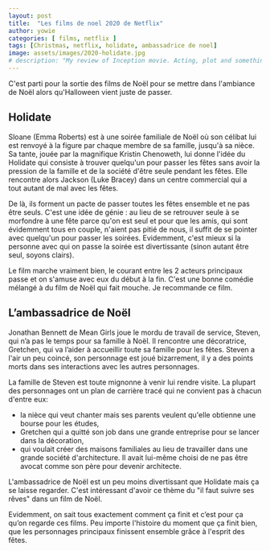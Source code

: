```yaml
---
layout: post
title:  "Les films de noel 2020 de Netflix"
author: yowie
categories: [ films, netflix ]
tags: [Christmas, netflix, holidate, ambassadrice de noel]
image: assets/images/2020-holidate.jpg
# description: "My review of Inception movie. Acting, plot and something else in this short description."
---
```


C'est parti pour la sortie des films de Noël pour se mettre dans l'ambiance de Noël alors qu'Halloween vient juste de passer.

## Holidate

Sloane (Emma Roberts) est à une soirée familiale de Noël où son célibat lui est renvoyé à la figure par chaque membre de sa famille, jusqu'à sa nièce. Sa tante, jouée par la magnifique Kristin Chenoweth, lui donne l'idée du Holidate qui consiste à trouver quelqu'un pour passer les fêtes sans avoir la pression de la famille et de la société d'être seule pendant les fêtes. Elle rencontre alors Jackson (Luke Bracey) dans un centre commercial qui a tout autant de mal avec les fêtes.

De là, ils forment un pacte de passer toutes les fêtes ensemble et ne pas être seuls. C'est une idée de génie : au lieu de se retrouver seule à se morfondre à une fête parce qu'on est seul et pour que les amis, qui sont évidemment tous en couple, n'aient pas pitié de nous, il suffit de se pointer avec quelqu'un pour passer les soirées. Evidemment, c'est mieux si la personne avec qui on passe la soirée est divertissante (sinon autant être seul, soyons clairs).

Le film marche vraiment bien, le courant entre les 2 acteurs principaux passe et on s'amuse avec eux du début à la fin. C'est une bonne comédie mélangé à du film de Noël qui fait mouche. Je recommande ce film.

## L’ambassadrice de Noël

Jonathan Bennett de Mean Girls joue le mordu de travail de service, Steven, qui n’a pas le temps pour sa famille à Noël. Il rencontre une décoratrice, Gretchen, qui va l’aider à accueillir toute sa famille pour les fêtes. Steven a l'air un peu coincé, son personnage est joué bizarrement, il y a des points morts dans ses interactions avec les autres personnages. 

La famille de Steven est toute mignonne à venir lui rendre visite. La plupart des personnages ont un plan de carrière tracé qui ne convient pas à chacun d'entre eux:
+ <span class="spoiler">la nièce qui veut chanter mais ses parents veulent qu'elle obtienne une bourse pour les études,</span>
+ <span class="spoiler">Gretchen qui a quitté son job dans une grande entreprise pour se lancer dans la décoration,</span>
+ <span class="spoiler">qui voulait créer des maisons familiales au lieu de travailler dans une grande société d'architecture. Il avait lui-même choisi de ne pas être avocat comme son père pour devenir architecte.</span>

L'ambassadrice de Noël est un peu moins divertissant que Holidate mais ça se laisse regarder. C'est intéressant d'avoir ce thème du "il faut suivre ses rêves" dans un film de Noël.

Evidemment, on sait tous exactement comment ça finit et c’est pour ça qu’on regarde ces films. Peu importe l'histoire du moment que ça finit bien, que les personnages principaux finissent ensemble grâce à l'esprit des fêtes.
